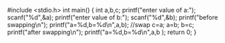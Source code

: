 #include <stdio.h>
int main() {
	int a,b,c;
	printf("enter value of a:");
	scanf("%d",&a);
	printf("enter value of b:");
	scanf("%d",&b);
	printf("before swapping\n");
	printf("a=%d,b=%d\n",a,b);
	//swap
	c=a;
	a=b;
	b=c;
	printf("after swapping\n");
	printf("a=%d,b=%d\n",a,b );
	return 0;
}
